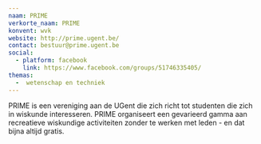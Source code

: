 ```yaml
---
naam: PRIME
verkorte_naam: PRIME
konvent: wvk
website: http://prime.ugent.be/
contact: bestuur@prime.ugent.be
social: 
  - platform: facebook
    link: https://www.facebook.com/groups/51746335405/
themas:
  -  wetenschap en techniek
---
```


PRIME is een vereniging aan de UGent die zich richt tot studenten die zich in wiskunde interesseren. PRIME organiseert een gevarieerd gamma aan recreatieve wiskundige activiteiten zonder te werken met leden - en dat bijna altijd gratis.
